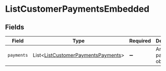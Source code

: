 # ListCustomerPaymentsEmbedded


## Fields

| Field                                                                                          | Type                                                                                           | Required                                                                                       | Description                                                                                    |
| ---------------------------------------------------------------------------------------------- | ---------------------------------------------------------------------------------------------- | ---------------------------------------------------------------------------------------------- | ---------------------------------------------------------------------------------------------- |
| `payments`                                                                                     | List\<[ListCustomerPaymentsPayments](../../models/operations/ListCustomerPaymentsPayments.md)> | :heavy_minus_sign:                                                                             | An array of payment objects.                                                                   |